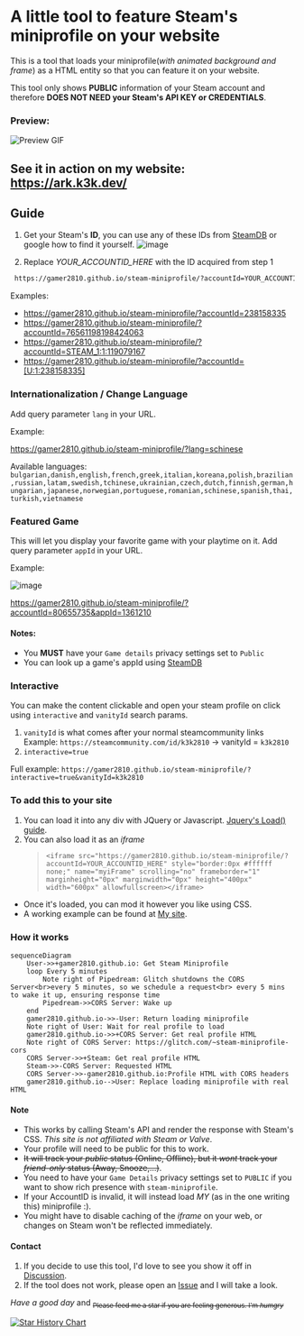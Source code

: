 # A little tool to feature Steam's miniprofile on your website 

This is a tool that loads your miniprofile(*with animated background and frame*) as a HTML entity so that you can feature it on your website.

This tool only shows **PUBLIC** information of your Steam account and therefore **DOES NOT NEED your Steam's API KEY or CREDENTIALS**. 

### Preview:  
![Preview GIF](preview.gif)

## See it in action on my website: https://ark.k3k.dev/

## Guide

1. Get your Steam's **ID**, you can use any of these IDs from [SteamDB](https://steamdb.info/calculator/) or google how to find it yourself.
![image](https://github.com/gamer2810/steam-miniprofile/assets/45266477/ebd946ff-702e-4571-a306-e23fd6a65ee2)

2. Replace *YOUR_ACCOUNTID_HERE* with the ID acquired from step 1
```html
 https://gamer2810.github.io/steam-miniprofile/?accountId=YOUR_ACCOUNTID_HERE
```
Examples: 
- https://gamer2810.github.io/steam-miniprofile/?accountId=238158335
- https://gamer2810.github.io/steam-miniprofile/?accountId=76561198198424063
- https://gamer2810.github.io/steam-miniprofile/?accountId=STEAM_1:1:119079167
- https://gamer2810.github.io/steam-miniprofile/?accountId=[U:1:238158335]

### Internationalization / Change Language
Add query parameter `lang` in your URL.

Example: 

https://gamer2810.github.io/steam-miniprofile/?lang=schinese

Available languages: `bulgarian,danish,english,french,greek,italian,koreana,polish,brazilian,russian,latam,swedish,tchinese,ukrainian,czech,dutch,finnish,german,hungarian,japanese,norwegian,portuguese,romanian,schinese,spanish,thai,turkish,vietnamese`

### Featured Game
This will let you display your favorite game with your playtime on it.
Add query parameter `appId` in your URL.

Example: 

![image](https://github.com/user-attachments/assets/6fa1b661-deb2-46d0-ada1-8abbd69a9aa7)


https://gamer2810.github.io/steam-miniprofile/?accountId=80655735&appId=1361210

#### Notes:
- You **MUST** have your `Game details` privacy settings set to `Public`
- You can look up a game's appId using [SteamDB](https://steamdb.info/)

### Interactive
You can make the content clickable and open your steam profile on click using `interactive` and `vanityId` search params.
1. `vanityId` is what comes after your normal steamcommunity links 
Example: `https://steamcommunity.com/id/k3k2810` -> vanityId = `k3k2810`
2. `interactive=true`

Full example: `https://gamer2810.github.io/steam-miniprofile/?interactive=true&vanityId=k3k2810`

### To add this to your site
1.   You can load it into any div with JQuery or Javascript. [Jquery's Load() guide](https://www.tutorialspoint.com/How-to-load-external-HTML-into-a-div-using-jQuery).
2.  You can also load it as an _iframe_  
    >   `<iframe src="https://gamer2810.github.io/steam-miniprofile/?accountId=YOUR_ACCOUNTID_HERE" style="border:0px #ffffff none;" name="myiFrame" scrolling="no" frameborder="1" marginheight="0px" marginwidth="0px" height="400px" width="600px" allowfullscreen></iframe>`
-   Once it's loaded, you can mod it however you like using CSS.
-   A working example can be found at [My site](https://gamer2810.github.io/prologue/).

### How it works
```mermaid
sequenceDiagram
    User->>+gamer2810.github.io: Get Steam Miniprofile
    loop Every 5 minutes
        Note right of Pipedream: Glitch shutdowns the CORS Server<br>every 5 minutes, so we schedule a request<br> every 5 mins to wake it up, ensuring response time
        Pipedream->>CORS Server: Wake up
    end
    gamer2810.github.io->>-User: Return loading miniprofile
    Note right of User: Wait for real profile to load
    gamer2810.github.io->>+CORS Server: Get real profile HTML
    Note right of CORS Server: https://glitch.com/~steam-miniprofile-cors
    CORS Server->>+Steam: Get real profile HTML
    Steam->>-CORS Server: Requested HTML
    CORS Server->>-gamer2810.github.io:Profile HTML with CORS headers
    gamer2810.github.io-->User: Replace loading miniprofile with real HTML

```


#### Note
- This works by calling Steam's API and render the response with Steam's CSS. *This site is not affiliated with Steam or Valve*.
- Your profile will need to be public for this to work.
- ~~It will track your _public_ status (Online, Offline), but it *wont* track your _friend-only_ status (Away, Snooze,...)~~.
- You need to have your `Game Details` privacy settings set to `PUBLIC` if you want to show rich presence with `steam-miniprofile`.
- If your AccountID is invalid, it will instead load *MY* (as in the one writing this) miniprofile :).
- You might have to disable caching of the _iframe_ on your web, or changes on Steam won't be reflected immediately.

#### Contact
1. If you decide to use this tool, I'd love to see you show it off in [Discussion](https://github.com/gamer2810/steam-miniprofile/discussions/categories/show-and-tell).
2. If the tool does not work, please open an [Issue](https://github.com/gamer2810/steam-miniprofile/issues/new) and I will take a look.

*_Have a good day_*  and
<sub>~~Please feed me a star if you are feeling generous. I'm _humgry_~~</sub>

[![Star History Chart](https://api.star-history.com/svg?repos=gamer2810/steam-miniprofile&type=Date)](https://star-history.com/#gamer2810/steam-miniprofile&Date)
